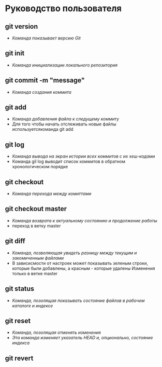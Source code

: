 # Руководство пользователя
## **git version**
* *Команда показывает версию Git*

## **git init**
* *Команда инициализации локального репозитория*

## **git commit -m "message"**
* *Команда создания коммита*

## **git add**
* *Команда добавления файла к следущему коммиту*
* Для того чтобы начать отслеживать новые файлы используетсякоманда git add
## **git log**
* *Команда вывода на экран истории всех коммитов с их хеш-кодами*
* Команда gil log выводит список коммитов в обратном хронологическом порядке
## **git checkout**
* *Команда перехода между комиттами*

## **git checkout master**
* *Команда возврата к актуальному состоянию и продолжение работы*
* переход в ветку master
## **git diff**
* *Команда, позволяющая увидеть разницу между текущим и закомиченным файлами*
* В зависисмости от настроек может показывать зеленым строки, которые были добавлены, а красным - которые удалены
Изменения только в ветке master

## **git status**
* *Команда, позолящая показывать состояние файлов в рабочем каталоге и индексе*

## **git reset**
* *Команда, позолящая отменять изменения*
* *Эта команда изменяет указатель HEAD  и, опционально, состояние индекса*

## **git revert**
